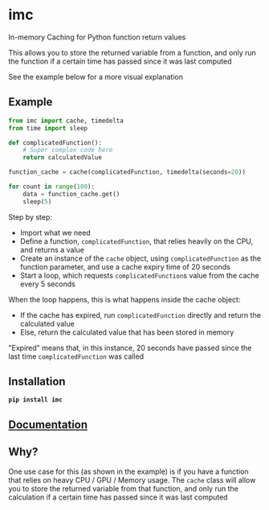 # imc

In-memory Caching for Python function return values

This allows you to store the returned variable from a function, and only run the function if a certain time has passed since it was last computed

See the example below for a more visual explanation

## Example

```python
from imc import cache, timedelta
from time import sleep

def complicatedFunction():
    # Super complex code here
    return calculatedValue

function_cache = cache(complicatedFunction, timedelta(seconds=20))

for count in range(100):
    data = function_cache.get()
    sleep(5)
```

Step by step:

- Import what we need
- Define a function, `complicatedFunction`, that relies heavily on the CPU, and returns a value
- Create an instance of the `cache` object, using `complicatedFunction` as the function parameter, and use a cache expiry time of 20 seconds
- Start a loop, which requests `complicatedFunction`s value from the cache every 5 seconds

When the loop happens, this is what happens inside the cache object:

- If the cache has expired, run `complicatedFunction` directly and return the calculated value
- Else, return the calculated value that has been stored in memory

"Expired" means that, in this instance, 20 seconds have passed since the last time `complicatedFunction` was called

## Installation

**`pip install imc`**

## [Documentation](Docs.md)

## Why?

One use case for this (as shown in the example) is if you have a function that relies on heavy CPU / GPU / Memory usage. The `cache` class will allow you to store the returned variable from that function, and only run the calculation if a certain time has passed since it was last computed
